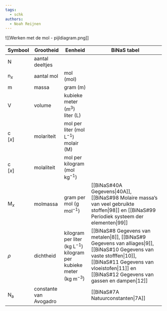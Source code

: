```yaml
---
tags:
  - schk
authors:
  - Noah Reijnen
---
```

![[Werken met de mol - pijldiagram.png]]

| Symbool               | Grootheid              | Eenheid                                                                                    | BiNaS tabel                                                                                                                                                                                                          |
| --------------------- | ---------------------- | ------------------------------------------------------------------------------------------ | -------------------------------------------------------------------------------------------------------------------------------------------------------------------------------------------------------------------- |
| $\text{N}$            | aantal deeltjes        |                                                                                            |                                                                                                                                                                                                                      |
| $\text{n}_{x}$        | aantal mol             | mol ($\text{mol}$)                                                                         |                                                                                                                                                                                                                      |
| $\text{m}$            | massa                  | gram ($\text{m}$)                                                                          |                                                                                                                                                                                                                      |
| $\text{V}$            | volume                 | kubieke meter ($\text{m}^3$)<br>liter ($\text{L}$)                                         |                                                                                                                                                                                                                      |
| $\text{c}$<br>$[x]$   | molariteit             | mol per liter ($\text{mol L}^{-1}$)<br>molair ($\text{M}$)                                 |                                                                                                                                                                                                                      |
| $\text{c}$<br>$[x]$   | molaliteit             | mol per kilogram ($\text{mol kg}^{-1}$)                                                    |                                                                                                                                                                                                                      |
| $\text{M}_{x}$        | molmassa               | gram per mol ($\text{g mol}^{-1}$)                                                         | [[BiNaS#40A Gegevens\|40A]], [[BiNaS#98 Molaire massa’s van veel gebruikte stoffen\|98]] en [[BiNaS#99 Periodiek systeem der elementen\|99]]                                                                         |
| $\rho$                | dichtheid              | kilogram per liter ($\text{kg L}^{-1}$)<br>kilogram per kubieke meter ($\text{kg m}^{-3}$) | [[BiNaS#8 Gegevens van metalen\|8]], [[BiNaS#9 Gegevens van alliages\|9]], [[BiNaS#10 Gegevens van vaste stofffen\|10]], [[BiNaS#11 Gegevens van vloeistofen\|11]] en [[BiNaS#12 Gegevens van gassen en dampen\|12]] |
| $\text{N}_{\text{a}}$ | constante van Avogadro |                                                                                            | [[BiNaS#7A Natuurconstanten\|7A]]                                                                                                                                                                                    |
